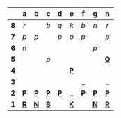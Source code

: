 |     |  a  |  b  |  c  |  d  |  e  |  f  |  g  |  h  |
|:---:|:---:|:---:|:---:|:---:|:---:|:---:|:---:|:---:|
|  **8**  |  _r_  |     |  _b_  |  _q_  |  _k_  |  _b_  |  _n_  |  _r_  |
|  **7**  |  _p_  |  _p_  |     |  _p_  |  _p_  |  _p_  |     |  _p_  |
|  **6**  |  _n_  |     |     |     |     |     |  _p_  |     |
|  **5**  |     |     |  _p_  |     |     |     |     |  [**Q**](http://localhost:8080/api/chess/select?square=h5)  |
|  **4**  |     |     |     |     |  [**P**](http://localhost:8080/api/chess/select?square=e4)  |     |     |     |
|  **3**  |     |     |     |     |     |  [_](http://localhost:8080/api/chess/play?move=g1f3)  |     |  [_](http://localhost:8080/api/chess/play?move=g1h3)  |
|  **2**  |  [**P**](http://localhost:8080/api/chess/select?square=a2)  |  [**P**](http://localhost:8080/api/chess/select?square=b2)  |  [**P**](http://localhost:8080/api/chess/select?square=c2)  |  [**P**](http://localhost:8080/api/chess/select?square=d2)  |  [_](http://localhost:8080/api/chess/play?move=g1e2)  |  [**P**](http://localhost:8080/api/chess/select?square=f2)  |  [**P**](http://localhost:8080/api/chess/select?square=g2)  |  [**P**](http://localhost:8080/api/chess/select?square=h2)  |
|  **1**  |  [**R**](https://github.com/grim-kalman)  |  [**N**](http://localhost:8080/api/chess/select?square=b1)  |  [**B**](https://github.com/grim-kalman)  |     |  [**K**](http://localhost:8080/api/chess/select?square=e1)  |     |  [**N**](http://localhost:8080/api/chess/select?square=g1)  |  [**R**](https://github.com/grim-kalman)  |
